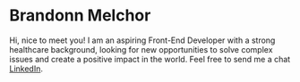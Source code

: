 # Brandonn Melchor

Hi, nice to meet you! I am an aspiring Front-End Developer with a strong healthcare background, looking for new opportunities to solve complex issues and create a positive impact in the world. Feel free to send me a chat [LinkedIn](https://www.linkedin.com/in/brandonnmelchor/).
